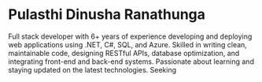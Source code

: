 # Pulasthi Dinusha Ranathunga

Full stack developer with 6+ years of experience developing and deploying web applications using .NET, C#, SQL, and Azure. Skilled in writing clean, maintainable code, designing RESTful APIs, database optimization, and integrating front-end and back-end systems. Passionate about learning and staying updated on the latest technologies. Seeking
